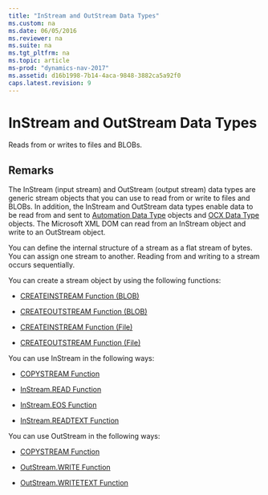 ```yaml
---
title: "InStream and OutStream Data Types"
ms.custom: na
ms.date: 06/05/2016
ms.reviewer: na
ms.suite: na
ms.tgt_pltfrm: na
ms.topic: article
ms-prod: "dynamics-nav-2017"
ms.assetid: d16b1998-7b14-4aca-9848-3882ca5a92f0
caps.latest.revision: 9
---
```

# InStream and OutStream Data Types
Reads from or writes to files and BLOBs.  
  
## Remarks  
 The InStream \(input stream\) and OutStream \(output stream\) data types are generic stream objects that you can use to read from or write to files and BLOBs. In addition, the InStream and OutStream data types enable data to be read from and sent to [Automation Data Type](Automation-Data-Type.md) objects and [OCX Data Type](OCX-Data-Type.md) objects. The Microsoft XML DOM can read from an InStream object and write to an OutStream object.  
  
 You can define the internal structure of a stream as a flat stream of bytes. You can assign one stream to another. Reading from and writing to a stream occurs sequentially.  
  
 You can create a stream object by using the following functions:  
  
-   [CREATEINSTREAM Function \(BLOB\)](CREATEINSTREAM-Function--BLOB-.md)  
  
-   [CREATEOUTSTREAM Function \(BLOB\)](CREATEOUTSTREAM-Function--BLOB-.md)  
  
-   [CREATEINSTREAM Function \(File\)](CREATEINSTREAM-Function--File-.md)  
  
-   [CREATEOUTSTREAM Function \(File\)](CREATEOUTSTREAM-Function--File-.md)  
  
 You can use InStream in the following ways:  
  
-   [COPYSTREAM Function](COPYSTREAM-Function.md)  
  
-   [InStream.READ Function](InStream.READ-Function.md)  
  
-   [InStream.EOS Function](InStream.EOS-Function.md)  
  
-   [InStream.READTEXT Function](InStream.READTEXT-Function.md)  
  
 You can use OutStream in the following ways:  
  
-   [COPYSTREAM Function](COPYSTREAM-Function.md)  
  
-   [OutStream.WRITE Function](OutStream.WRITE-Function.md)  
  
-   [OutStream.WRITETEXT Function](OutStream.WRITETEXT-Function.md)